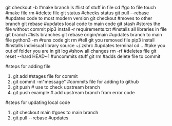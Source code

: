 git checkout -b <branch-name> #make branch
ls #list of stuff in file
cd #go to file
touch <file-name> #make file
rm <file-name> #delete file
git status #checks status
git pull --rebase #updates code to most modern version
git checkout <branch-name> #moves to other branch
git rebase #updates local code to main code
git stash #stores the file without commit
pip3 install -r requirements.txt #installs all libraries in file
git branch #lists branches
git rebase origin/main #updates branch to main file
python3 -m <file name> #runs code
git rm <file name> #tell git you removed file
pip3 install <module> #installs indivisual library
source ~/.zshrc #updates terminal
cd .. #take you out of folder you are in
git log #show all changes
rm -rf <file name> #deletes file
git reset --hard HEAD~1 #uncommits stuff
git rm <file name> #adds delete file to commit

#steps for adding file
1. git add #stages file for commit
2. git commit -m"message" #commits file for adding to github
3. git push # use to check upstream branch
4. git push example # add upstream branch from error code

#steps for updating local code
1. git checkout main #goes to main branch
2. git pull --rebase #updates